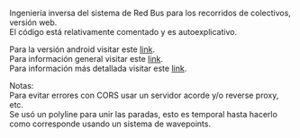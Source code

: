 Ingeniería inversa del sistema de Red Bus para los recorridos de colectivos, versión web.  
El código está relativamente comentado y es autoexplicativo.  

Para la versión android visitar este [link](https://github.com/schdie/rb_paradas_colectivos_app).  
Para información general visitar este [link](https://github.com/schdie/rb_paradas_colectivos).  
Para información más detallada visitar este [link](https://github.com/schdie/rb_paradas_colectivos_priv).  

Notas:  
Para evitar errores con CORS usar un servidor acorde y/o reverse proxy, etc.  
Se usó un polyline para unir las paradas, esto es temporal hasta hacerlo como corresponde usando un sistema de wavepoints.
